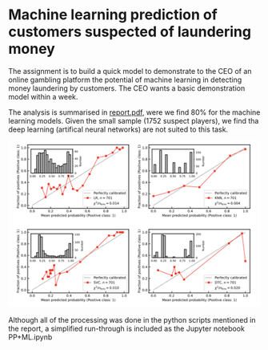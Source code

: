 # Machine learning prediction of customers suspected of laundering money

The assignment is to build a quick model to demonstrate to the CEO of an online gambling platform 
the potential of machine learning in detecting  money laundering by customers. The CEO wants
a basic demonstration model within a week.

The analysis is summarised in [report.pdf](https://github.com/steviecurran/money-launder/blob/main/report.pdf),
were we find 80% for the machine learning models. Given the small sample (1752 suspect players), we find tha
deep learning (artifical neural networks) are not suited to this task.

![](https://raw.githubusercontent.com/steviecurran/money-launder/refs/heads/main/calibration_plots.png)


Although all of the processing was done in the python scripts mentioned in the report, a simplified run-through is included as the Jupyter notebook PP+ML.ipynb
